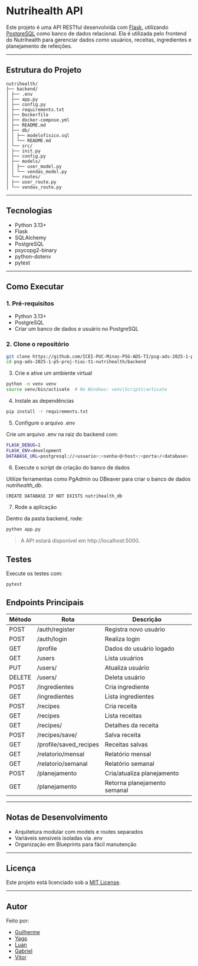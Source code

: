 # Nutrihealth API

Este projeto é uma API RESTful desenvolvida com [Flask](https://flask.palletsprojects.com/), utilizando [PostgreSQL](https://www.postgresql.org/) como banco de dados relacional. Ela é utilizada pelo frontend do Nutrihealth para gerenciar dados como usuários, receitas, ingredientes e planejamento de refeições.

---

## Estrutura do Projeto

```
nutrihealth/
├── backend/
│ ├── .env
│ ├── app.py
│ ├── config.py
│ ├── requirements.txt
│ ├── Dockerfile
│ ├── docker-compose.yml
│ ├── README.md
│ ├── db/
│ │ ├── modelofisico.sql
│ │ └── README.md
│ └── src/
│ ├── init.py
│ ├── config.py
│ ├── models/
│ │ ├── user_model.py
│ │ └── vendas_model.py
│ └── routes/
│ ├── user_route.py
│ └── vendas_route.py
```

---

## Tecnologias

- Python 3.13+
- Flask
- SQLAlchemy
- PostgreSQL
- psycopg2-binary
- python-dotenv
- pytest

---

## Como Executar

### 1. Pré-requisitos

- Python 3.13+
- PostgreSQL
- Criar um banco de dados e usuário no PostgreSQL

### 2. Clone o repositório

```bash
git clone https://github.com/ICEI-PUC-Minas-PSG-ADS-TI/psg-ads-2025-1-p5-proj-tiai-t1-nutrihealth.git
cd psg-ads-2025-1-p5-proj-tiai-t1-nutrihealth/backend
```

3. Crie e ative um ambiente virtual

```bash
python -m venv venv
source venv/bin/activate  # No Windows: venv\Scripts\activate
```

4. Instale as dependências

```bash
pip install -r requirements.txt
```

5. Configure o arquivo .env

Crie um arquivo .env na raiz do backend com:

```bash
FLASK_DEBUG=1  
FLASK_ENV=development  
DATABASE_URL=postgresql://<usuario>:<senha>@<host>:<porta>/<database>
```

6. Execute o script de criação do banco de dados

Utilize ferramentas como PgAdmin ou DBeaver para criar o banco de dados *nutrihealth_db*.

```bash
CREATE DATABASE IF NOT EXISTS nutrihealth_db
```

7. Rode a aplicação

Dentro da pasta backend, rode:

```bash
python app.py
```

> A API estará disponível em http://localhost:5000.

## Testes

Execute os testes com:

```bash
pytest
```

## Endpoints Principais

| Método | Rota                          | Descrição                        |
|--------|-------------------------------|----------------------------------|
| POST   | /auth/register                | Registra novo usuário            |
| POST   | /auth/login                   | Realiza login                    |
| GET    | /profile                      | Dados do usuário logado          |
| GET    | /users                        | Lista usuários                   |
| PUT    | /users/<id>                   | Atualiza usuário                 |
| DELETE | /users/<id>                   | Deleta usuário                   |
| POST   | /ingredientes                 | Cria ingrediente                 |
| GET    | /ingredientes                 | Lista ingredientes               |
| POST   | /recipes                      | Cria receita                     |
| GET    | /recipes                      | Lista receitas                   |
| GET    | /recipes/<id>                 | Detalhes da receita              |
| POST   | /recipes/save/<id>            | Salva receita                    |
| GET    | /profile/saved_recipes        | Receitas salvas                  |
| GET    | /relatorio/mensal             | Relatório mensal                 |
| GET    | /relatorio/semanal            | Relatório semanal                |
| POST   | /planejamento                 | Cria/atualiza planejamento       |
| GET    | /planejamento                 | Retorna planejamento semanal     |

---

## Notas de Desenvolvimento

- Arquitetura modular com models e routes separados
- Variáveis sensíveis isoladas via .env
- Organização em Blueprints para fácil manutenção

---

## Licença

Este projeto está licenciado sob a [MIT License](LICENSE).

---

## Autor
Feito por:
- [Guilherme](https://github.com/guilhermehbs)
- [Yago](https://github.com/yago-henrique29)
- [Luan](https://github.com/luanpabloj)
- [Gabriel](https://github.com/Gachaves)
- [Vitor](https://github.com/vitorxav)
